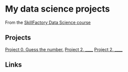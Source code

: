 # My data science projects

From the [SkillFactory Data Science course](https://skillfactory.ru/data-scientist)

## Projects

[Project 0. Guess the number.](https://github.com/gleish/sf_ds/project_0)
[Project 2. ____](___)
[Project 2. ____](___)

## Links